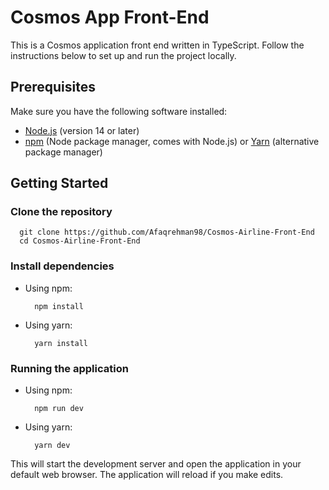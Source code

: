 # Cosmos App Front-End

This is a Cosmos application front end written in TypeScript. Follow the instructions below to set up and run the project locally.

## Prerequisites

Make sure you have the following software installed:

- [Node.js](https://nodejs.org/) (version 14 or later)
- [npm](https://www.npmjs.com/) (Node package manager, comes with Node.js) or [Yarn](https://yarnpkg.com/) (alternative package manager)

## Getting Started

### Clone the repository

```
  git clone https://github.com/Afaqrehman98/Cosmos-Airline-Front-End
  cd Cosmos-Airline-Front-End
```

### Install dependencies

- Using npm:

  ```
    npm install
  ```

- Using yarn:
  ```
    yarn install
  ```

### Running the application

- Using npm:

  ```
    npm run dev
  ```

- Using yarn:
  ```
    yarn dev
  ```

This will start the development server and open the application in your default web browser. The application will reload if you make edits.
